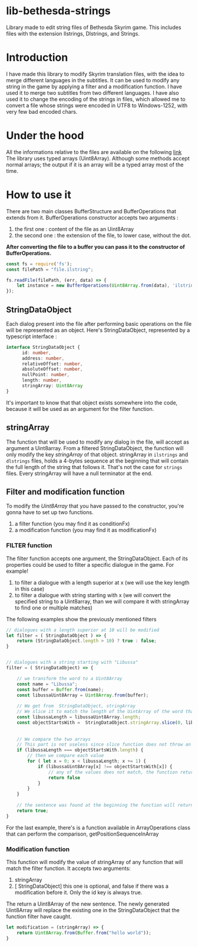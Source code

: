 # lib-bethesda-strings
Library made to edit string files of Bethesda Skyrim game. This includes files with the extension Ilstrings, Dlstrings, and Strings.

# Introduction
I have made this library to modify Skyrim translation files, with the idea to merge different languages in the subtitles. It can be used to modify any string in the game by applying a filter and a modification function.
I have used it to merge two subtitles from two different languages. I have also used it to change the encoding of the strings in files, which allowed me to convert a file whose strings were encoded in UTF8 to Windows-1252, with very few bad encoded chars.

# Under the hood
All the informations relative to the files are available on the following [link](https://en.uesp.net/wiki/Tes5Mod:String_Table_File_Format)
The library uses typed arrays (Uint8Array). Although some methods accept normal arrays; the output if it is an array will be a typed array most of the time.

# How to use it

There are two main classes BufferStructure and BufferOperations that extends from it.
BufferOperations constructor accepts two arguments :
1. the first one : content of the file as an Uint8Array
2. the second one : the extension of the file, to lower case, without the dot.

**After converting the file to a buffer you can pass it to the constructor of BufferOperations.**

```javascript
const fs = require('fs');
const filePath = "file.ilstring";

fs.readFile(filePath, (err, data) => {
    let instance = new BufferOperations(Uint8Array.from(data), 'ilstring'');
});
```

## StringDataObject
Each dialog present into the file after performing basic operations on the file will be represented as an object.
Here's StringDataObject, represented by a typescript interface :
```typescript
interface StringDataObject {
      id: number,
      address: number,
      relativeOffset: number,
      absoluteOffset: number,
      nullPoint: number,
      length: number,
      stringArray: Uint8Array
}
```
It's important to know that that object exists somewhere into the code, because it will be used as an argument for the filter function.

## stringArray
The function that will be used to modify any dialog in the file, will accept as argument a Uint8array.
From a filtered  StringDataObject, the function will only modify the key *stringArray* of that object.
stringArray in `ilstrings` and `dlstrings` files, holds a 4-bytes sequence at the beginning that will contain the full length of the string that follows it. That's not the case for `strings` files.
Every stringArray will have a null terminator at the end.

## Filter and modification function
To modify the *Uint8Array* that you have passed to the constructor, you're gonna have to set up two functions.
1. a filter function (you may find it as conditionFx)
2. a modification function (you may find it as modificationFx)

### FILTER function
The filter function accepts one argument, the StringDataObject. 
Each of its properties could be used to filter a specific dialogue in the game. For example!
1. to filter a dialogue with a length superior at x (we will use the key length in this case)
2. to filter a dialogue with string starting with x (we will convert the specified string to a Uint8array, than we will compare it with stringArray to find one or multiple matches)

The following examples show the previously mentioned filters
```javascript
// dialogues with a length superior at 10 will be modified
let filter = ( StringDataObject ) => {
    return (StringDataObject.length > 10) ? true : false;
}


// dialogues with a string starting with "Libussa"
filter = ( StringDataObject) => {

    // we transform the word to a Uint8Array
    const name = "Libussa";
    const buffer = Buffer.from(name);
    const libussaUint8Array = Uint8Array.from(buffer);
    
    // We get from  StringDataObject, stringArray
    // We slice it to match the length of the UintArray of the word that we are searching.
    const libussaLength = libussaUint8Array.length;
    const objectStartsWith =  StringDataObject.stringArray.slice(0, libussaLength);
    
    
    // We compare the two arrays  
    // This part is not useless since slice function does not throw an error if the result is too short 
    if (libussaLength === objectStartsWith.length) {
        // then we compare each value
        for ( let x = 0; x < libussaLength; x += 1) {
            if (libussaUint8Array[x] !== objectStartsWith[x]) {
                // any of the values does not match, the function returns false
                return false
            }
        }
    }
    
    // the sentence was found at the beginning the function will return true
    return true;
}
```
For the last example, there's is a function available in ArrayOperations class that can perform the comparison, getPositionSequenceInArray

### Modification function
This function will modify the value of stringArray of any function that will match the filter function.
It accepts two arguments:
1. stringArray
2. [ StringDataObject] this one is optional, and false if there was a modification before it. Only the id key is always true.

The return a Uint8Array of the new sentence.
The newly generated Uint8Array will replace the existing one in the  StringDataObject that the function filter have caught.

```javascript
let modification = (stringArray) => {
    return Uint8Array.from(Buffer.from("hello world"));
}
```
